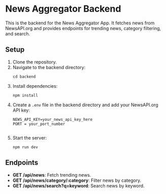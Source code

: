 # News Aggregator Backend

This is the backend for the News Aggregator App. It fetches news from NewsAPI.org and provides endpoints for trending news, category filtering, and search.

## Setup

1. Clone the repository.
2. Navigate to the backend directory:
   ```
   cd backend
   ```
3. Install dependencies:
   ```
   npm install
   ```
4. Create a `.env` file in the backend directory and add your NewsAPI.org API key:
   ```
   NEWS_API_KEY=your_news_api_key_here
   PORT = your_port_number
   ```
   ```
5. Start the server:
   ```
   npm run dev
   ```

## Endpoints

- **GET /api/news**: Fetch trending news.
- **GET /api/news/category/:category**: Filter news by category.
- **GET /api/news/search?q=keyword**: Search news by keyword.